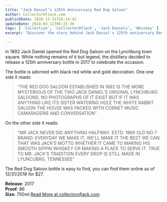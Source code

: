 ```yaml
---
title: "Jack Daniel’s 125th Anniversary Red Dog Saloon"
author: CollectorOfJack.com
publishDate: 2018-12-31T16:14:42
updateDate: 2024-03-11T06:33:30
tags: [ 'Collection', 'ColllectorOfJack', 'Jack Daniels', 'Whiskey' ]
excerpt: "Discover the story behind Jack Daniel's 125th anniversary Red Dog Saloon bottle; a celebration of their historic Lynchburg saloons. Available online since 2017."

---
```

<p>in 1892 Jack Daniel opened the Red Dog Saloon on the Lynchburg town square. While nothing remains of it but legend, the distillery decided to release a 125th anniversary bottle in 2017 to celebrate the occasion. </p><p>The bottle is adorned with black red white and gold decoration. One one side it reads:</p><blockquote><p>“THE RED DOG SALOON ESTABLISHED IN 1892 IS THE MORE MYSTERIOUS OF THE TWO JACK DANIEL’S ORIGINAL LYNCHBURG SALOONS. NO PHOTOGRAPHS OF IT EXIST BUT IF IT WAS ANYTHING LIKE ITS SISTER WATERING HOLE THE WHITE RABBIT SALOON THE HOUSE WAS PACKED WITH CORNET MUSIC CAMARADERIE AND CONVERSATION”</p></blockquote><p>On the other side it reads:</p><blockquote><p>“MR JACK NEVER DID ANYTHING HALFWAY. ESTD. 1866 OLD NO 7 BRAND. EVERYDAY WE MAKE IT, WE’LL MAKE IT THE BEST WE CAN. THAT WAS JACK’S MOTTO WHETHER IT CAME TO MAKING HIS SMOOTH SIPPIN WHISKEY OR MAKING A PLACE TO SERVE IT. TRUE TO MR. JACK’S TRADITION EVERY DROP IS STILL MADE IN LYUNCUBRG, TENNESSEE”</p></blockquote><p>The Red Dog Saloon bottle is easy to find, you can find them online as of 12/31/2018 for $27.</p><p><strong>Release</strong>: 2017<br /><strong>Proof</strong>: 86<br /><strong>Size</strong>: 750ml <a href="https://collectorofjack.com/RedDogSaloon">Read More at collectorofjack.com</a>




